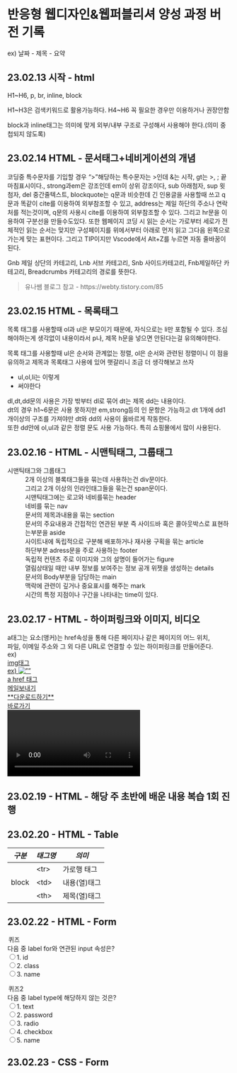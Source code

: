 <h1>반응형 웹디자인&웹퍼블리셔 양성 과정 버전 기록</h1>
<p> ex) 날짜 - 제목 - 요약 </p>
<h2> 23.02.13 시작 - html </h2>
<p>H1~H6, p, br, inline, block</p>
<p>H1~H3은 검색키워드로 활용가능하다. H4~H6 꼭 필요한 경우만 이용하거나 권장안함</p>
<p>block과 inline태그는 의미에 맞게 외부/내부 구조로 구성해서 사용해야 한다.(의미 중첩되지 않도록)</p>
<h2> 23.02.14 HTML - 문서태그+네비게이션의 개념 </h2>
<p>코딩중 특수문자를 기입할 경우 “>”해당하는 특수문자는 &gt;인데 &는 시작, gt는 >, ; 끝마침표시이다., strong과em은 강조인데 em이 상위 강조이다, sub 아래첨자, sup 윗첨자, del 중간줄텍스트, blockquote는 q문과 비슷한데 긴 인용글을 사용할때 쓰고 q문과 똑같이 cite를 이용하여 외부참조할 수 있고, address는 제일 하단의 주소나 연락처를 적는것이며, q문의 사용시 cite를 이용하여 외부참조할 수 있다. 그리고 hr문을 이용하여 구분선을 만들수도있다. 또한 웹페이지 코딩 시 읽는 순서는 가로부터 세로가 전체적인 읽는 순서는 맞지만 구성페이지를 위에서부터 아래로 먼저 읽고 그다음 왼쪽으로 가는게 맞는 표현이다. 그리고 TIP이지만 Vscode에서 Alt+Z를 누르면 자동 줄바꿈이 된다.</P>

<p>Gnb 제일 상단의 카테고리, Lnb 서브 카테고리, Snb 사이드카테고리, Fnb제일하단 카테고리, Breadcrumbs 카테고리의 경로를 뜻한다.</p>
<blockquote cite="https://webty.tistory.com/85"> 유나쌤 블로그 참고 - https://webty.tistory.com/85</blockquote>
<h2> 23.02.15 HTML - 목록태그 </h2>
<p>목록 태그를 사용할때 ol과 ul은 부모이기 때문에, 자식으로는 li만 포함될 수 있다. 조심해야하는게 생각없이 내용이라서 p나, 제목 h문을 넣으면 안된다는걸 유의해야한다.</p>
<p>목록 태그를 사용할때 ul은 순서와 관계없는 정렬, ol은 순서와 관련된 정렬이니 이 점을 유의하고 제목과 목록태그 사용에 있어 햇갈리니 조금 더 생각해보고 쓰자</p>
<ul>
  <li>ul,ol,li는 이렇게</li>
  <li>써야한다</li>
</ul>
<p>dl,dt,dd문의 사용은 가장 밖부터 dl로 묶어 dt는 제목 dd는 내용이다.<br>dt의 경우 h1~6문은 사용 못하지만 em,strong등의 인 문항은 가능하고 dt 1개에 dd1개이상의 구조를 가져야만 dt와 dd의 사용이 옳바르게 작동한다.<br>또한 dd안에 ol,ul과 같은 정렬 문도 사용 가능하다. 특히 쇼핑몰에서 많이 사용된다.</p>
<div>
  <h2>23.02.16 - HTML - 시맨틱태그, 그룹태그</h2>
  <dl>
    <dt>시맨틱태그와 그룹태그</dt>
    <dd>
      2개 이상의 블록태그들을 묶는데 사용하는건 div문이다.<br>
      그리고 2개 이상의 인라인태그들을 묶는건 span문이다.<br>
      시맨틱태그에는 로고와 네비를묶는 header<br>
      네비를 묶는 nav<br>
      문서의 제목과내용을 묶는 section<br>
      문서의 주요내용과 간접적인 연관된 부분 즉 사이드바 혹은 콜아웃박스로 표현하는부분을 aside<br>
      사이트내에 독립적으로 구분해 배포하거나 재사용 구획을 묶는 article<br>
      하단부분 adress문을 주로 사용하는 footer<br>
      독립적 컨텐츠 주로 이미지와 그의 설명이 들어가는 figure<br>
      열림상태일 때만 내부 정보를 보여주는 정보 공개 위젯을 생성하는 details<br>
      문서의 Body부분을 담당하는 main<br>
      맥락에 관련이 깊거나 중요표시를 해주는 mark<br>
      시간의 특정 지점이나 구간을 나타내는 time이 있다.
    </dd>
  </dl>
</div>
<h2>23.02.17 - HTML - 하이퍼링크와 이미지, 비디오</h2>
<p>
  a태그는 <a HTML <a>요소(앵커)는 href속성을 통해 다른 페이지나 같은 페이지의 어느 위치,<br>
파일, 이메일 주소와 그 외 다른 URL로 연결할 수 있는 하이퍼링크를 만들어준다.<br>
ex) <a href=”링크주소”><br>
img태그<br>
ex) <img src=”URL” alt=””><br>
a href 태그<br>
<a href=”mailto:메일주소”>메일보내기</a><br>
<a href=”링크” download> **다운로드하기**</a><br>
<a href=”#id”> 바로가기 </a><br>
<video>태그는
autoplay 자동재생, 
muted 음소거(구글정책상 필수로 넣어야한다.), 
loop 반복 재생, 
controls 컨트롤바이있다.
</p>
<h2>23.02.19 - HTML - 해당 주 초반에 배운 내용 복습 1회 진행</h2>
<h2>23.02.20 - HTML - Table</h2>
    <table>
        <thead>
          <tr>
            <th><em>구분</em></th>
            <th><em>태그명</em></th>
            <th><em>의미</em></th>
          </tr>
        </thead>
        <tbody>
          <tr>
            <td rowspan="3">block</td>
            <td>&lt;tr&gt;</td>
            <td>가로행 태그</td>
          </tr>
          <tr>
            <td>&lt;td&gt;</td>
            <td>내용(열)태그</td>
          </tr>
           <tr>
            <td>&lt;th&gt;</td>
            <td>제목(열)태그</td>
          </tr>
       </table>
<h2>23.02.22 - HTML - Form</h2>
<!-- <form action="#" method="포스트,겟">
    <fieldset>
        <legend>이름</legend>
        <input type="텍스트,라디오,체크박스,패스워드,이메일 등등" name="태그이름" placeholder="입력값">
        <input type="라디오" name="라디오태그시작성폼" value="태그값">
        <input type="체크박스" name="라디오태그시작성폼" value="태그값">
    </fieldset>
</form> -->
<form action="#" method="get">
<fieldeset>
<legend>퀴즈</legend>
<span>다음 중 label for와 연관된 input 속성은?</span><br>
<label><input type="radio" name="quiz" value=id">1. id</label><br>
<label><input type="radio" name="quiz" value=class">2. class</label><br>
<label><input type="radio" name="quiz" value=name">3. name</label><br>
</fieldeset>
</form>
  
<form action="#" method="get">
<fieldeset>
<legend>퀴즈2</legend>
<span>다음 중 label type에 해당하지 않는 것은?</span><br>
<label><input type="radio" name="quiz" value=id">1. text</label><br>
<label><input type="radio" name="quiz" value=password">2. password</label><br>
<label><input type="radio" name="quiz" value=radio">3. radio</label><br>
<label><input type="radio" name="quiz" value=checkbox">4. checkbox</label><br>
<label><input type="radio" name="quiz" value=name">5. name</label><br>
</fieldeset>  
<h2>23.02.23 - CSS - Form</h2>

